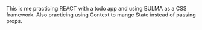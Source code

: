 This is me practicing REACT with a todo app and using BULMA as a CSS framework.
Also practicing using Context to mange State instead of passing props.
